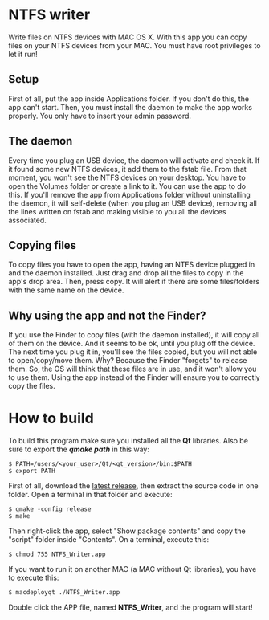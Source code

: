 # NTFS writer
Write files on NTFS devices with MAC OS X.
With this app you can copy files on your NTFS devices from your MAC.
You must have root privileges to let it run!

## Setup
First of all, put the app inside Applications folder. If you don't do this, the app can't start. Then, you must install the daemon to make the app works properly.
You only have to insert your admin password.

## The daemon
Every time you plug an USB device, the daemon will activate and check it. If it found some new NTFS devices, it add them to the fstab file.
From that moment, you won't see the NTFS devices on your desktop. You have to open the Volumes folder or create a link to it. You can use the app to do this.
If you'll remove the app from Applications folder without uninstalling the daemon, it will self-delete (when you plug an USB device), removing all the lines written on fstab and making visible to you all the devices associated.

## Copying files
To copy files you have to open the app, having an NTFS device plugged in and the daemon installed.
Just drag and drop all the files to copy in the app's drop area. Then, press copy.
It will alert if there are some files/folders with the same name on the device.

## Why using the app and not the Finder?
If you use the Finder to copy files (with the daemon installed), it will copy all of them on the device. And it seems to be ok, until you plug off the device.
The next time you plug it in, you'll see the files copied, but you will not able to open/copy/move them. Why? Because the Finder "forgets" to release them.
So, the OS will think that these files are in use, and it won't allow you to use them.
Using the app instead of the Finder will ensure you to correctly copy the files.

# How to build
To build this program make sure you installed all the **Qt** libraries.
Also be sure to export the _**qmake path**_ in this way:

```script
$ PATH=/users/<your_user>/Qt/<qt_version>/bin:$PATH
$ export PATH
```

First of all, download the [latest release](https://github.com/Mani-GS/NTFS_writer/releases/latest), then extract the source code in one folder. Open a terminal in that folder and execute:

```script
$ qmake -config release
$ make
```

Then right-click the app, select "Show package contents" and copy the "script" folder inside "Contents".
On a terminal, execute this:

```script
$ chmod 755 NTFS_Writer.app
```

If you want to run it on another MAC (a MAC without Qt libraries), you have to execute this:

```script
$ macdeployqt ./NTFS_Writer.app
```

Double click the APP file, named **NTFS_Writer**, and the program will start!